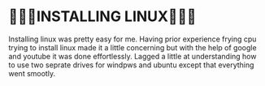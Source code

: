 # 🧑‍💻🤖INSTALLING LINUX🤖🧑‍💻
   Installing linux was pretty easy for me. Having prior experience frying cpu trying to install linux made it a little concerning but with the help of google and youtube it was done effortlessly. Lagged a little at understanding how to use two seprate drives for windpws and ubuntu except that everything went smootly.
